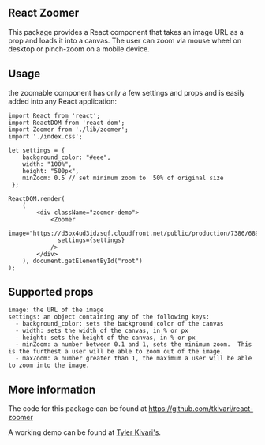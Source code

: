 ## React Zoomer

This package provides a React component that takes an image URL as a prop and loads it into a canvas. The user can zoom via mouse wheel on desktop or pinch-zoom on a mobile device.  

## Usage

the zoomable component has only a few settings and props and is easily added into any React application:

```
import React from 'react';
import ReactDOM from 'react-dom';
import Zoomer from './lib/zoomer';
import './index.css';

let settings = {
    background_color: "#eee",
    width: "100%",
    height: "500px",
    minZoom: 0.5 // set minimum zoom to  50% of original size
 };

ReactDOM.render(
    (
        <div className="zoomer-demo">
            <Zoomer
              image="https://d3bx4ud3idzsqf.cloudfront.net/public/production/7386/68915_high_res_1536869974.jpg"
              settings={settings} 
            />
        </div>
    ), document.getElementById("root")
);
```

## Supported props 

```
image: the URL of the image
settings: an object containing any of the following keys:
  - background_color: sets the background color of the canvas
  - width: sets the width of the canvas, in % or px
  - height: sets the height of the canvas, in % or px
  - minZoom: a number between 0.1 and 1, sets the minimum zoom.  This is the furthest a user will be able to zoom out of the image. 
  - maxZoom: a number greater than 1, the maximum a user will be able to zoom into the image.
```

## More information

The code for this package can be found at https://github.com/tkivari/react-zoomer

A working demo can be found at [Tyler Kivari's](https://tyler.digital).
